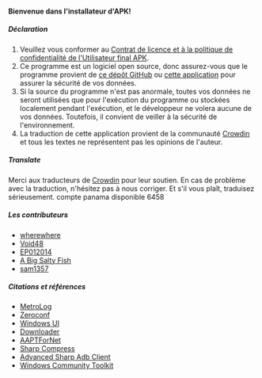 #### Bienvenue dans l'installateur d'APK!

##### Déclaration
1. Veuillez vous conformer au [Contrat de licence et à la politique de confidentialité de l'Utilisateur final APK](https://github.com/Paving-Base/APK-Installer/blob/main/Privacy.md).
2. Ce programme est un logiciel open source, donc assurez-vous que le programme provient de [ce dépôt GitHub](https://github.com/Paving-Base/APK-Installer) ou [cette application](https://www.microsoft.com/store/apps/9P2JFQ43FPPG) pour assurer la sécurité de vos données.
3. Si la source du programme n'est pas anormale, toutes vos données ne seront utilisées que pour l'exécution du programme ou stockées localement pendant l'exécution, et le développeur ne volera aucune de vos données. Toutefois, il convient de veiller à la sécurité de l'environnement.
4. La traduction de cette application provient de la communauté [Crowdin](https://crowdin.com/project/APKInstaller "Crowdin") et tous les textes ne représentent pas les opinions de l'auteur.

##### Translate
Merci aux traducteurs de [Crowdin](https://crowdin.com/project/APKInstaller "Crowdin") pour leur soutien. En cas de problème avec la traduction, n'hésitez pas à nous corriger. Et s'il vous plaît, traduisez sérieusement. compte panama disponible 6458

##### Les contributeurs
- [wherewhere](https://github.com/wherewhere)
- [Void48](https://github.com/Void48)
- [EP012014](https://github.com/EP012014)
- [A Big Salty Fish](https://github.com/bigsaltyfishes)
- [sam1357](https://github.com/sam1357)

##### Citations et références
- [MetroLog](https://github.com/roubachof/MetroLog "MetroLog")
- [Zeroconf](https://github.com/novotnyllc/Zeroconf "Zeroconf")
- [Windows UI](https://github.com/microsoft/microsoft-ui-xaml "Windows UI")
- [Downloader](https://github.com/bezzad/Downloader "Downloader")
- [AAPTForNet](https://github.com/canheo136/QuickLook.Plugin.ApkViewer "AAPTForNet")
- [Sharp Compress](https://github.com/adamhathcock/sharpcompress "Sharp Compress")
- [Advanced Sharp Adb Client](https://github.com/yungd1plomat/AdvancedSharpAdbClient "Advanced Sharp Adb Client")
- [Windows Community Toolkit](https://github.com/CommunityToolkit/WindowsCommunityToolkit "Windows Community Toolkit")